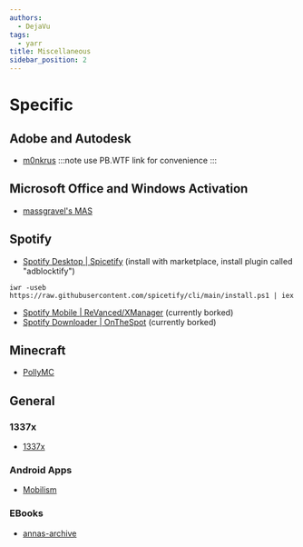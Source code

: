 ```yaml
---
authors:
  - DejaVu
tags:
  - yarr
title: Miscellaneous
sidebar_position: 2
---
```

# Specific

## Adobe and Autodesk
- [m0nkrus](https://w16.monkrus.ws/) 
:::note
use PB.WTF link for convenience
:::
## Microsoft Office and Windows Activation
- [massgravel's MAS](https://github.com/massgravel/Microsoft-Activation-Scripts)
## Spotify
- [Spotify Desktop | Spicetify](https://spicetify.app/docs/advanced-usage/installation/) (install with marketplace, install plugin called "adblocktify")
```pw
iwr -useb https://raw.githubusercontent.com/spicetify/cli/main/install.ps1 | iex
```
- [Spotify Mobile | ReVanced/XManager](https://discord.gg/QvgYsrb8Q3) (currently borked)
- [Spotify Downloader | OnTheSpot](https://github.com/justin025/onthespot) (currently borked)
## Minecraft
- [PollyMC](https://github.com/fn2006/PollyMC)
## General
### 1337x
- [1337x](https://1337x.to/)
### Android Apps
- [Mobilism](http://mobilism.org/)
### EBooks
- [annas-archive](https://annas-archive.org/)
